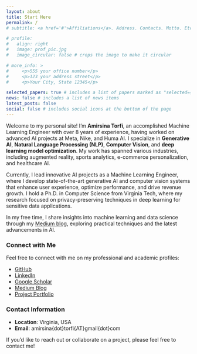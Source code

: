 ```yaml
---
layout: about
title: Start Here
permalink: /
# subtitle: <a href='#'>Affiliations</a>. Address. Contacts. Motto. Etc.

# profile:
#   align: right
#   image: prof_pic.jpg
#   image_circular: false # crops the image to make it circular

# more_info: >
#     <p>555 your office number</p>
#     <p>123 your address street</p>
#     <p>Your City, State 12345</p>

selected_papers: true # includes a list of papers marked as "selected={true}"
news: false # includes a list of news items
latest_posts: false
social: false # includes social icons at the bottom of the page
---
```


Welcome to my personal site! I’m **Amirsina Torfi**, an accomplished Machine Learning Engineer with over 8 years of experience, having worked on advanced AI projects at Meta, Nike, and Huma AI. I specialize in **Generative AI**, **Natural Language Processing (NLP)**, **Computer Vision**, and **deep learning model optimization**. My work has spanned various industries, including augmented reality, sports analytics, e-commerce personalization, and healthcare AI.

Currently, I lead innovative AI projects as a Machine Learning Engineer, where I develop state-of-the-art generative AI and computer vision systems that enhance user experience, optimize performance, and drive revenue growth. I hold a Ph.D. in Computer Science from Virginia Tech, where my research focused on privacy-preserving techniques in deep learning for sensitive data applications.

In my free time, I share insights into machine learning and data science through my [Medium blog](https://medium.com/machine-learning-mindset), exploring practical techniques and the latest advancements in AI.

### Connect with Me

Feel free to connect with me on my professional and academic profiles:

- [GitHub](https://github.com/astorfi)
- [LinkedIn](https://www.linkedin.com/in/sinalk)
- [Google Scholar](https://scholar.google.com/citations?user=2wkpsVwAAAAJ&hl=en)
- [Medium Blog](https://medium.com/machine-learning-mindset)
- [Project Portfolio](https://portfolium.com/astorfi/portfolio)

### Contact Information

- **Location**: Virginia, USA
- **Email**: amirsina{dot}torfi{AT}gmail{dot}com

If you’d like to reach out or collaborate on a project, please feel free to contact me!
